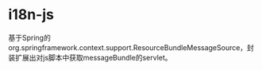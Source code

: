 # i18n-js
基于Spring的org.springframework.context.support.ResourceBundleMessageSource，封装扩展出对js脚本中获取messageBundle的servlet。

